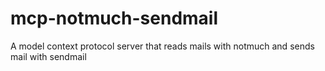 # mcp-notmuch-sendmail
A model context protocol server that reads mails with notmuch and sends mail with sendmail
